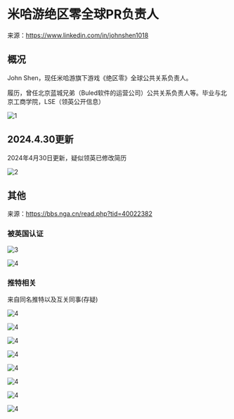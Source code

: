 # 米哈游绝区零全球PR负责人

来源：https://www.linkedin.com/in/johnshen1018

## 概况

John Shen，现任米哈游旗下游戏《绝区零》全球公共关系负责人。

履历，曾任北京蓝城兄弟（Buled软件的运营公司）公共关系负责人等。毕业与北京工商学院，LSE（领英公开信息）

![1](./1.jpg)

## 2024.4.30更新

2024年4月30日更新，疑似领英已修改简历

![2](./2.jpg)

## 其他
来源：https://bbs.nga.cn/read.php?tid=40022382

### 被英国认证

![3](./3.jpg)

![4](./4.jpg)

### 推特相关

来自同名推特以及互关同事(存疑)

![4](./5.jpg)

![4](./6.jpg)

![4](./7.jpg)

![4](./8.jpg)

![4](./9.jpg)

![4](./10.jpg)

![4](./11.jpg)

![4](./12.jpg)
